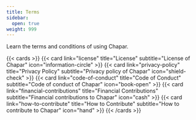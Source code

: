 ```yaml
---
title: Terms
sidebar:
  open: true
weight: 999
---
```


Learn the terms and conditions of using Chapar.

{{< cards >}}
{{< card link="license" title="License" subtitle="License of Chapar"  icon="information-circle" >}}
{{< card link="privacy-policy" title="Privacy Policy" subtitle="Privacy policy of Chapar"  icon="shield-check" >}}
{{< card link="code-of-conduct" title="Code of Conduct" subtitle="Code of conduct of Chapar"  icon="book-open" >}}
{{< card link="financial-contributions" title="Financial Contributions" subtitle="Financial contributions to Chapar"  icon="cash" >}}
{{< card link="how-to-contribute" title="How to Contribute" subtitle="How to contribute to Chapar"  icon="hand" >}}
{{< /cards >}}